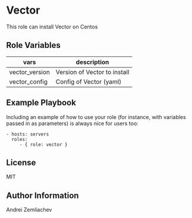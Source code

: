 Vector
=========

This role can install Vector on Centos

Role Variables
--------------

| vars | description |
| --- | --- |
| vector_version | Version of Vector to install |
| vector_config | Config of Vector (yaml) |

Example Playbook
----------------

Including an example of how to use your role (for instance, with variables passed in as parameters) is always nice for users too:

    - hosts: servers
      roles:
         - { role: vector }

License
-------

MIT

Author Information
------------------

Andrei Zemliachev
